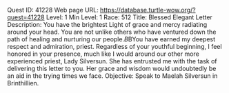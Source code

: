 Quest ID: 41228
Web page URL: https://database.turtle-wow.org/?quest=41228
Level: 1
Min Level: 1
Race: 512
Title: Blessed Elegant Letter
Description: You have the brightest Light of grace and mercy radiating around your head. You are not unlike others who have ventured down the path of healing and nurturing our people.$B$BYou have earned my deepest respect and admiration, priest. Regardless of your youthful beginning, I feel honored in your presence, much like I would around our other more experienced priest, Lady Silversun. She has entrusted me with the task of delivering this letter to you. Her grace and wisdom would undoubtedly be an aid in the trying times we face.
Objective: Speak to Maelah Silversun in Brinthillien.
